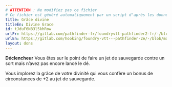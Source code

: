 ```yaml
---
# ATTENTION : Ne modifiez pas ce fichier
# Ce fichier est généré automatiquement par un script d'après les données du module Foundry VTT officiel et de sa traduction
title: Grâce divine
titleEn: Divine Grace
id: tJduF6N83l5khRow
urlFr: https://gitlab.com/pathfinder-fr/foundryvtt-pathfinder2-fr/-/blob/master/data/feats/tJduF6N83l5khRow.htm
urlEn: https://gitlab.com/hooking/foundry-vtt---pathfinder-2e/-/blob/master/packs/data/feats.db/divine-grace.json
layout: dons
---
```

**Déclencheur** Vous êtes sur le point de faire un jet de sauvegarde contre un sort mais n’avez pas encore lancé le dé.

Vous implorez la grâce de votre divinité qui vous confère un bonus de circonstances de +2 au jet de sauvegarde.
